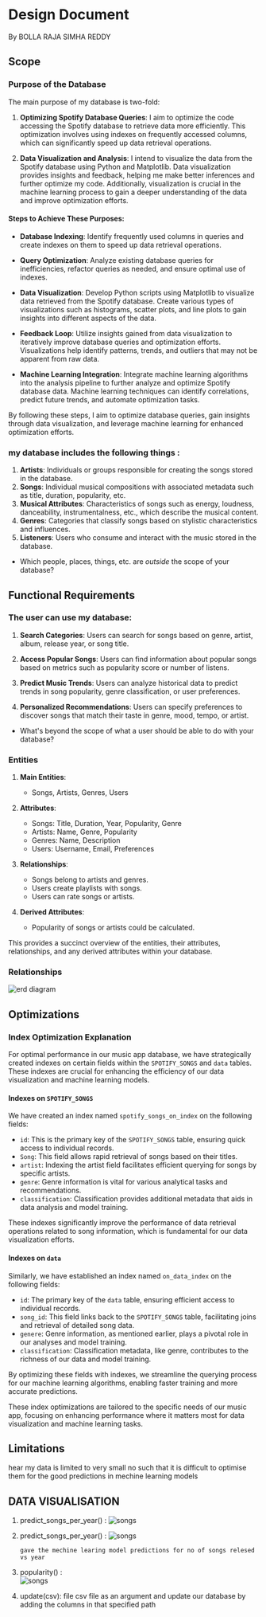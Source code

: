 # Design Document

By BOLLA RAJA SIMHA REDDY


## Scope


### Purpose of the Database

The main purpose of my database is two-fold:

1. **Optimizing Spotify Database Queries**: I aim to optimize the code accessing the Spotify database to retrieve data more efficiently. This optimization involves using indexes on frequently accessed columns, which can significantly speed up data retrieval operations.

2. **Data Visualization and Analysis**: I intend to visualize the data from the Spotify database using Python and Matplotlib. Data visualization provides insights and feedback, helping me make better inferences and further optimize my code. Additionally, visualization is crucial in the machine learning process to gain a deeper understanding of the data and improve optimization efforts.

#### Steps to Achieve These Purposes:

- **Database Indexing**: Identify frequently used columns in queries and create indexes on them to speed up data retrieval operations.

- **Query Optimization**: Analyze existing database queries for inefficiencies, refactor queries as needed, and ensure optimal use of indexes.

- **Data Visualization**: Develop Python scripts using Matplotlib to visualize data retrieved from the Spotify database. Create various types of visualizations such as histograms, scatter plots, and line plots to gain insights into different aspects of the data.

- **Feedback Loop**: Utilize insights gained from data visualization to iteratively improve database queries and optimization efforts. Visualizations help identify patterns, trends, and outliers that may not be apparent from raw data.

- **Machine Learning Integration**: Integrate machine learning algorithms into the analysis pipeline to further analyze and optimize Spotify database data. Machine learning techniques can identify correlations, predict future trends, and automate optimization tasks.

By following these steps, I aim to optimize database queries, gain insights through data visualization, and leverage machine learning for enhanced optimization efforts.  
### my database includes the following things :
1. **Artists**: Individuals or groups responsible for creating the songs stored in the database.
2. **Songs**: Individual musical compositions with associated metadata such as title, duration, popularity, etc.
3. **Musical Attributes**: Characteristics of songs such as energy, loudness, danceability, instrumentalness, etc., which describe the musical content.
4. **Genres**: Categories that classify songs based on stylistic characteristics and influences.
5. **Listeners**: Users who consume and interact with the music stored in the database.

* Which people, places, things, etc. are *outside* the scope of your database?

## Functional Requirements

### The user can use my database:

1. **Search Categories**: Users can search for songs based on genre, artist, album, release year, or song title.
   
2. **Access Popular Songs**: Users can find information about popular songs based on metrics such as popularity score or number of listens.

3. **Predict Music Trends**: Users can analyze historical data to predict trends in song popularity, genre classification, or user preferences.

4. **Personalized Recommendations**: Users can specify preferences to discover songs that match their taste in genre, mood, tempo, or artist.


* What's beyond the scope of what a user should be able to do with your database?

        
### Entities
1. **Main Entities**:
   - Songs, Artists, Genres, Users

2. **Attributes**:
   - Songs: Title, Duration, Year, Popularity, Genre
   - Artists: Name, Genre, Popularity
   - Genres: Name, Description
   - Users: Username, Email, Preferences

3. **Relationships**:
   - Songs belong to artists and genres.
   - Users create playlists with songs.
   - Users can rate songs or artists.

4. **Derived Attributes**:
   - Popularity of songs or artists could be calculated.

This provides a succinct overview of the entities, their attributes, relationships, and any derived attributes within your database.


### Relationships

![erd diagram](/images/raja.png)

## Optimizations

### Index Optimization Explanation

For optimal performance in our music app database, we have strategically created indexes on certain fields within the `SPOTIFY_SONGS` and `data` tables. These indexes are crucial for enhancing the efficiency of our data visualization and machine learning models. 

#### Indexes on `SPOTIFY_SONGS`

We have created an index named `spotify_songs_on_index` on the following fields:

- `id`: This is the primary key of the `SPOTIFY_SONGS` table, ensuring quick access to individual records.
- `Song`: This field allows rapid retrieval of songs based on their titles.
- `artist`: Indexing the artist field facilitates efficient querying for songs by specific artists.
- `genre`: Genre information is vital for various analytical tasks and recommendations.
- `classification`: Classification provides additional metadata that aids in data analysis and model training.

These indexes significantly improve the performance of data retrieval operations related to song information, which is fundamental for our data visualization efforts.

#### Indexes on `data`

Similarly, we have established an index named `on_data_index` on the following fields:

- `id`: The primary key of the `data` table, ensuring efficient access to individual records.
- `song_id`: This field links back to the `SPOTIFY_SONGS` table, facilitating joins and retrieval of detailed song data.
- `genere`: Genre information, as mentioned earlier, plays a pivotal role in our analyses and model training.
- `classification`: Classification metadata, like genre, contributes to the richness of our data and model training.

By optimizing these fields with indexes, we streamline the querying process for our machine learning algorithms, enabling faster training and more accurate predictions.

These index optimizations are tailored to the specific needs of our music app, focusing on enhancing performance where it matters most for data visualization and machine learning tasks.


## Limitations
 hear my data is limited to very small no such that it is difficult to optimise them for the good predictions in mechine learning models

 ## DATA VISUALISATION
 1) predict_songs_per_year() : 
        ![songs](/images/No_of_songs_prediction.png)  

 2) predict_songs_per_year() : 
        ![songs](/images/cubic.png)  
    
        gave the mechine learing model predictions for no of songs relesed vs year
 3) popularity() :  
        ![songs](/images/popularity.png)  
 4) update(csv):
  file csv file as an argument and update our database by adding the columns in that specified path